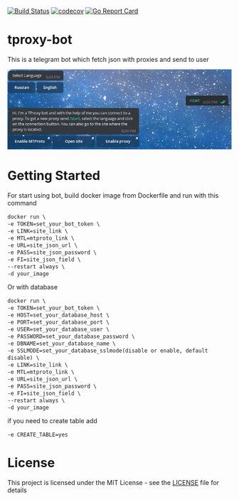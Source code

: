 [![Build Status](https://travis-ci.org/trigun117/tproxy-bot.svg?branch=master)](https://travis-ci.org/trigun117/tproxy-bot) [![codecov](https://codecov.io/gh/trigun117/tproxy-bot/branch/master/graph/badge.svg)](https://codecov.io/gh/trigun117/tproxy-bot) [![Go Report Card](https://goreportcard.com/badge/github.com/trigun117/tproxy-bot)](https://goreportcard.com/report/github.com/trigun117/tproxy-bot)

# tproxy-bot

This is a telegram bot which fetch json with proxies and send to user

![example work of bot](https://github.com/trigun117/tproxy-bot/blob/master/image.JPG)

# Getting Started

For start using bot, build docker image from Dockerfile and run with this command
```
docker run \
-e TOKEN=set_your_bot_token \
-e LINK=site_link \
-e MTL=mtproto_link \
-e URL=site_json_url \
-e PASS=site_json_password \
-e FI=site_json_field \
--restart always \
-d your_image
```
Or with database
```
docker run \
-e TOKEN=set_your_bot_token \
-e HOST=set_your_database_host \
-e PORT=set_your_database_port \
-e USER=set_your_database_user \
-e PASSWORD=set_your_database_password \
-e DBNAME=set_your_database_name \
-e SSLMODE=set_your_database_sslmode(disable or enable, default disable) \
-e LINK=site_link \
-e MTL=mtproto_link \
-e URL=site_json_url \
-e PASS=site_json_password \
-e FI=site_json_field \
--restart always \
-d your_image
```

if you need to create table add
```
-e CREATE_TABLE=yes
```

# License

This project is licensed under the MIT License - see the [LICENSE](LICENSE) file for details
